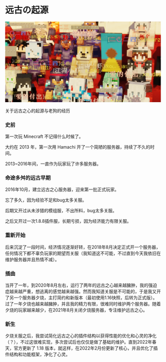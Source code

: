 # 远古の起源

![2024newHZ](image/2024newHZ.png)

关于远古之心的起源与老狗的经历

### 史前

第一次玩 Minecraft 不记得什么时候了。

大约在 2013 年，第一次用 Hamachi 开了一个简陋的服务器，持续了不久的时间。

2013~2016年间，一直作为玩家玩了许多服务器。

### 命途多舛的远古早期

2016年10月，建立远古之心服务器，迎来第一批正式玩家。

忘了多久，因为经验不足和bug太多关服。

后期又开过从未涉猎的模组服，不出所料，bug太多关服。

之后又开过一次1.8.8插件服，长期亏损，因为经济能力有限关服。

### 重新开始

后来沉淀了一段时间，经济情况逐渐好转，在2018年8月决定正式开一个服务器，任何情况下都不辜负玩家的期望而关服（我知道这不可能，不过直到今天我依旧在维护服务器并且热情不减）。

### 插曲

当开了一年，到2020年8月左右，运行了两年的远古之心越来越臃肿，我的强迫症越来越严重，想逃离的感觉越来越强。然而我知道关服是不可能的，于是我又开了另一个服务器夕烧，主打简约和新版本（最初使用1.16快照，后转为正式版）。过了一年夕烧也越来越臃肿，并且我的精力有限，很难同时维护两个服务器。随着夕烧的玩家越来越少，在2021年8月关闭夕烧服务器，专注维护远古之心。

### 新生

夕烧关服之后，我尝试简化远古之心的插件结构以获得性能的优化和心灵的净化（？），不过这很难实现，多次尝试后也仅仅是做了基础的维护。直到2022年春天，官方更新了 1.18 版本，就这样，在2022年2月份更新了核心，并且优化了插件结构和功能框架，净化了心灵。